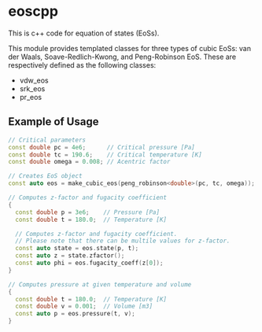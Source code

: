 # eoscpp

This is c++ code for equation of states (EoSs).

This module provides templated classes for three types of cubic EoSs: van der Waals, Soave-Redlich-Kwong, and Peng-Robinson EoS. These are respectively defined as the following classes:

- vdw_eos
- srk_eos
- pr_eos

## Example of Usage

```cpp
// Critical parameters
const double pc = 4e6;      // Critical pressure [Pa]
const double tc = 190.6;    // Critical temperature [K]
const double omega = 0.008; // Acentric factor

// Creates EoS object
const auto eos = make_cubic_eos(peng_robinson<double>(pc, tc, omega));

// Computes z-factor and fugacity coefficient
{
  const double p = 3e6;    // Pressure [Pa]
  const double t = 180.0;  // Temperature [K]

  // Computes z-factor and fugacity coefficient.
  // Please note that there can be multile values for z-factor.
  const auto state = eos.state(p, t);
  const auto z = state.zfactor();
  const auto phi = eos.fugacity_coeff(z[0]);
}

// Computes pressure at given temperature and volume
{
  const double t = 180.0;  // Temperature [K]
  const double v = 0.001;  // Volume [m3]
  const auto p = eos.pressure(t, v);
}
```